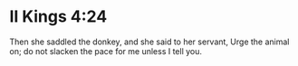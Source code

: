 # II Kings 4:24

Then she saddled the donkey, and she said to her servant, Urge the animal on; do not slacken the pace for me unless I tell you.

